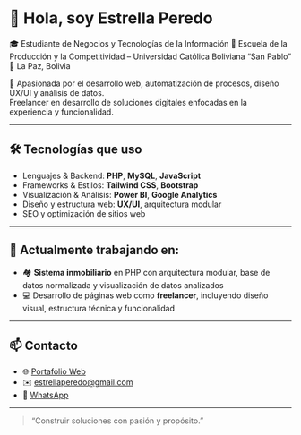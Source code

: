 # 👋 Hola, soy Estrella Peredo

🎓 Estudiante de Negocios y Tecnologías de la Información
🏫 Escuela de la Producción y la Competitividad – Universidad Católica Boliviana “San Pablo”  
📍 La Paz, Bolivia

💼 Apasionada por el desarrollo web, automatización de procesos, diseño UX/UI y análisis de datos.  
Freelancer en desarrollo de soluciones digitales enfocadas en la experiencia y funcionalidad.

---

## 🛠️ Tecnologías que uso

- Lenguajes & Backend: **PHP**, **MySQL**, **JavaScript**
- Frameworks & Estilos: **Tailwind CSS**, **Bootstrap**
- Visualización & Análisis: **Power BI**, **Google Analytics**
- Diseño y estructura web: **UX/UI**, arquitectura modular
- SEO y optimización de sitios web

---

## 🚀 Actualmente trabajando en:

- 🏘️ **Sistema inmobiliario** en PHP con arquitectura modular, base de datos normalizada y visualización de datos analizados
- 💻 Desarrollo de páginas web como **freelancer**, incluyendo diseño visual, estructura técnica y funcionalidad

---

## 📫 Contacto

- 🌐 [Portafolio Web](https://estrellaperedo.site)
- ✉️ estrellaperedo@gmail.com
- 📱 [WhatsApp](https://api.whatsapp.com/send/?phone=59179650706)

---

> “Construir soluciones con pasión y propósito.”

